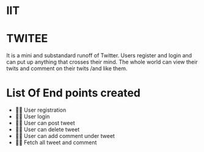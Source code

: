 # IIT
# TWITEE 
It is a mini and substandard runoff of Twitter. Users register and login and can put up anything that crosses their mind. The whole world can view their twits and comment on their twits /and like them.

# List Of End points created
- 👨‍💻 User registration
- 👨‍💻 User login
- 👨‍💻 User can post tweet
- 👨‍💻 User can delete tweet
- 👨‍💻 User can add comment under tweet
- 👨‍💻 Fetch all tweet and comment





